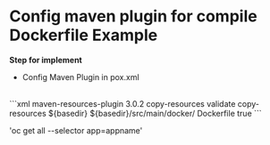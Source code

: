 # Config maven plugin for compile Dockerfile Example
**Step for implement**
<br/>
- Config Maven Plugin in pox.xml
<br/>
```xml
<plugin>
    <artifactId>maven-resources-plugin</artifactId>
    <version>3.0.2</version>
    <executions>
        <execution>
            <id>copy-resources</id>
            <phase>validate</phase>
            <goals>
                <goal>copy-resources</goal>
            </goals>
            <configuration>
                <outputDirectory>${basedir}</outputDirectory>
                <resources>
                    <resource>
                        <directory>${basedir}/src/main/docker/</directory>
                        <includes>
                            <include>Dockerfile</include>
                        </includes>
                        <filtering>true</filtering>
                    </resource>
                </resources>
            </configuration>
        </execution>
    </executions>
</plugin>
```

'oc get all --selector app=appname'